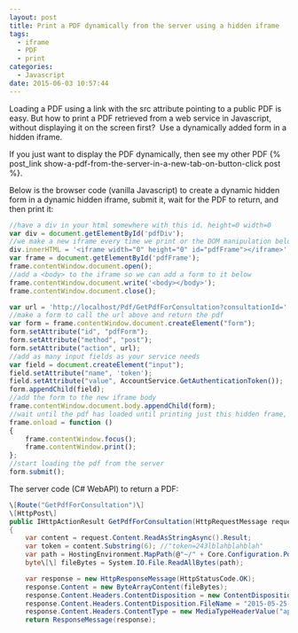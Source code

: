 ```yaml
---
layout: post
title: Print a PDF dynamically from the server using a hidden iframe
tags:
  - iframe
  - PDF
  - print
categories:
  - Javascript
date: 2015-06-03 10:57:44
---
```


Loading a PDF using a link with the src attribute pointing to a public PDF is easy. But how to print a PDF retrieved from a web service in Javascript, without displaying it on the screen first?  Use a dynamically added form in a hidden iframe.

If you just want to display the PDF dynamically, then see my other PDF {% post_link show-a-pdf-from-the-server-in-a-new-tab-on-button-click post %}.

Below is the browser code (vanilla Javascript) to create a dynamic hidden form in a dynamic hidden iframe, submit it, wait for the PDF to return, and then print it:

```js
//have a div in your html somewhere with this id. height=0 width=0
var div = document.getElementById('pdfDiv');
//we make a new iframe every time we print or the DOM manipulation below breaks
div.innerHTML = '<iframe width="0" height="0" id="pdfFrame"></iframe>';
var frame = document.getElementById('pdfFrame');
frame.contentWindow.document.open();
//add a <body> to the iframe so we can add a form to it below
frame.contentWindow.document.write('<body></body>');
frame.contentWindow.document.close();

var url = 'http://localhost/Pdf/GetPdfForConsultation?consultationId=' + consultation.Id;
//make a form to call the url above and return the pdf
var form = frame.contentWindow.document.createElement("form");
form.setAttribute("id", "pdfForm");
form.setAttribute("method", "post");
form.setAttribute("action", url);
//add as many input fields as your service needs
var field = document.createElement("input");
field.setAttribute("name", 'token');
field.setAttribute("value", AccountService.GetAuthenticationToken());
form.appendChild(field);
//add the form to the new iframe body
frame.contentWindow.document.body.appendChild(form);
//wait until the pdf has loaded until printing just this hidden frame, not the surrounding page
frame.onload = function ()
{
    frame.contentWindow.focus();
    frame.contentWindow.print();
};
//start loading the pdf from the server
form.submit();
```

The server code (C# WebAPI) to return a PDF:

```csharp
\[Route("GetPdfForConsultation")\]
\[HttpPost\]
public IHttpActionResult GetPdfForConsultation(HttpRequestMessage request, long consultationId)
{
	var content = request.Content.ReadAsStringAsync().Result;
	var token = content.Substring(6); //"token=243lblahblahblah"
	var path = HostingEnvironment.MapPath(@"~/" + Core.Configuration.PdfFolder + "2015-05-25-13h41m54-TBH20949482.pdf");
	byte\[\] fileBytes = System.IO.File.ReadAllBytes(path);

	var response = new HttpResponseMessage(HttpStatusCode.OK);
	response.Content = new ByteArrayContent(fileBytes);
	response.Content.Headers.ContentDisposition = new ContentDispositionHeaderValue("inline"); //opens in tab, use 'attachment' to download instead
	response.Content.Headers.ContentDisposition.FileName = "2015-05-25-13h41m54-TBH20949482.pdf";
	response.Content.Headers.ContentType = new MediaTypeHeaderValue("application/pdf");
	return ResponseMessage(response);
```
